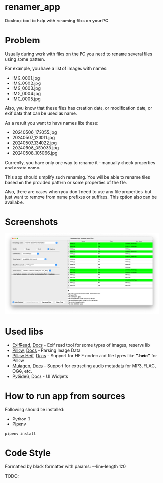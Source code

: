 # renamer_app
Desktop tool to help with renaming files on your PC

# Problem

Usually during work with files on the PC you need to rename several files using some pattern.

For example, you have a list of images with names:

- IMG_0001.jpg
- IMG_0002.jpg
- IMG_0003.jpg
- IMG_0004.jpg
- IMG_0005.jpg

Also, you know that these files has creation date, or modification date, or exif data that can be used as name.
 
As a result you want to have names like these:

- 20240506_172055.jpg
- 20240507_123011.jpg
- 20240507_134022.jpg
- 20240508_050033.jpg
- 20240508_105066.jpg

Currently, you have only one way to rename it - manually check properties and create name.

This app should simplify such renaming.
You will be able to rename files based on the provided pattern or some properties of the file.

Also, there are cases when you don't need to use any file properties, but just want to remove from name prefixes or suffixes.
This option also can be available.

# Screenshots

![file_screen](docs/app_screen_example.png)

# Used libs

- [ExifRead](https://pypi.org/project/ExifRead/), [Docs](https://github.com/ianare/exif-py) - Exif read tool for some types of images, reserve lib
- [Pillow](https://pypi.org/project/pillow/), [Docs](https://pillow.readthedocs.io/en/stable/) - Parsing Image Data
- [Pillow Heif](https://pypi.org/project/pillow-heif/), [Docs](https://pillow-heif.readthedocs.io/en/latest/) - Support for HEIF codec and file types like **".heic"** for Pillow
- [Mutagen](https://pypi.org/project/mutagen/), [Docs](https://mutagen.readthedocs.io/en/latest/) - Support for extracting audio metadata for MP3, FLAC, OGG, etc.
- [PySide6](https://pypi.org/project/PySide6/), [Docs](https://doc.qt.io/qtforpython-6/api.html) - UI Widgets

# How to run app from sources

Following should be installed:
- Python 3
- Pipenv

```shell
pipenv install
```

# Code Style

Formatted by black formatter with params: --line-length 120

TODO: